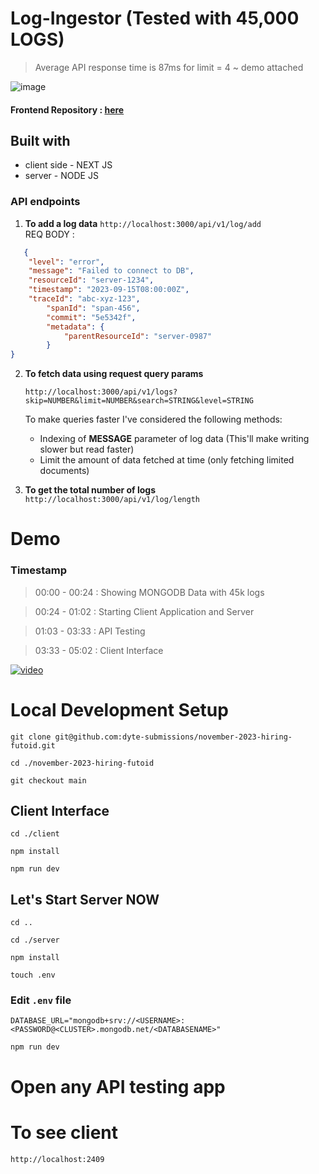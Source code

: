 # Log-Ingestor (Tested with 45,000 LOGS)
> Average API response time is 87ms for limit = 4 ~ demo attached

![image](https://github.com/dyte-submissions/november-2023-hiring-futoid/assets/65010518/18ae1f56-6894-4ed3-93e7-f4b2b4564f11)
#### Frontend Repository : [here](https://github.com/futoid/log-show)
## Built with
  - client side - NEXT JS
  - server - NODE JS
### API endpoints
1. **To add a log data**
   `http://localhost:3000/api/v1/log/add` \
   REQ BODY :

```json 
   {
	"level": "error",
	"message": "Failed to connect to DB",
	"resourceId": "server-1234",
	"timestamp": "2023-09-15T08:00:00Z",
	"traceId": "abc-xyz-123",
    	"spanId": "span-456",
    	"commit": "5e5342f",
    	"metadata": {
        	"parentResourceId": "server-0987"
    	}
}
```  

2. **To fetch data using request query params**

   `http://localhost:3000/api/v1/logs?skip=NUMBER&limit=NUMBER&search=STRING&level=STRING`
   
   To make queries faster I've considered the following methods:
   - Indexing of **MESSAGE** parameter of log data (This'll make writing slower but read faster)
   - Limit the amount of data fetched at time (only fetching limited documents)
     

3. **To get the total number of logs**
  `http://localhost:3000/api/v1/log/length`

# Demo 
### Timestamp
> 00:00 - 00:24 : Showing MONGODB Data with 45k logs

> 00:24 - 01:02 : Starting Client Application and Server

> 01:03 - 03:33 : API Testing

> 03:33 - 05:02 : Client Interface
   
[![video]()](https://github.com/dyte-submissions/november-2023-hiring-futoid/assets/65010518/90ece963-0748-44d1-a4f4-37a6f477e7fb)

# Local Development Setup
```
git clone git@github.com:dyte-submissions/november-2023-hiring-futoid.git
```
```
cd ./november-2023-hiring-futoid
```
```
git checkout main
```
## Client Interface
```
cd ./client
```
```
npm install
```
```
npm run dev
```
## Let's Start Server NOW
```
cd ..
```
```
cd ./server
```
```
npm install
```
```
touch .env
```
### Edit `.env` file
```
DATABASE_URL="mongodb+srv://<USERNAME>:<PASSWORD@<CLUSTER>.mongodb.net/<DATABASENAME>"
```
```
npm run dev
```
# Open any API testing app
# To see client
`http://localhost:2409` 
